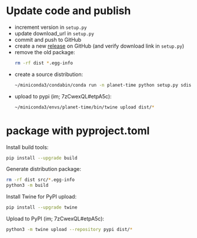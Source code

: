 # Update code and publish
- increment version in `setup.py`
- update download_url in `setup.py`
- commit and push to GitHub
- create a new [release](https://github.com/ivanmicetic/selenium-assist/releases) on GitHub (and verify download link in `setup.py`)
- remove the old package:
  ```sh
  rm -rf dist *.egg-info
  ```
- create a source distribution:
  ```sh
  ~/miniconda3/condabin/conda run -n planet-time python setup.py sdist
  ```
- upload to pypi (im; 7zCwexQL#etpA5c):
  ```sh
  ~/miniconda3/envs/planet-time/bin/twine upload dist/*
  ```
# package with pyproject.toml
Install build tools:
```sh
pip install --upgrade build
```

Generate distribution package:
```sh
rm -rf dist src/*.egg-info
python3 -m build
```

Install Twine for PyPI upload:
```sh
pip install --upgrade twine
```

Upload to PyPI (im; 7zCwexQL#etpA5c):
```sh
python3 -m twine upload --repository pypi dist/*
```
 

